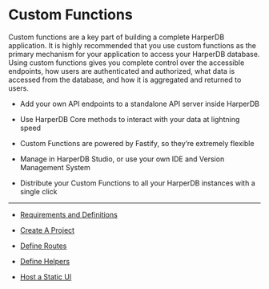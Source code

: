 # Custom Functions

Custom functions are a key part of building a complete HarperDB application. It is highly recommended that you use custom functions as the primary mechanism for your application to access your HarperDB database. Using custom functions gives you complete control over the accessible endpoints, how users are authenticated and authorized, what data is accessed from the database, and how it is aggregated and returned to users.

* Add your own API endpoints to a standalone API server inside HarperDB

* Use HarperDB Core methods to interact with your data at lightning speed

* Custom Functions are powered by Fastify, so they’re extremely flexible

* Manage in HarperDB Studio, or use your own IDE and Version Management System

* Distribute your Custom Functions to all your HarperDB instances with a single click

---
* [Requirements and Definitions](requirements-definitions.md)

* [Create A Project](create-project.md)

* [Define Routes](define-routes.md)

* [Define Helpers](define-helpers.md)

* [Host a Static UI](host-static.md)